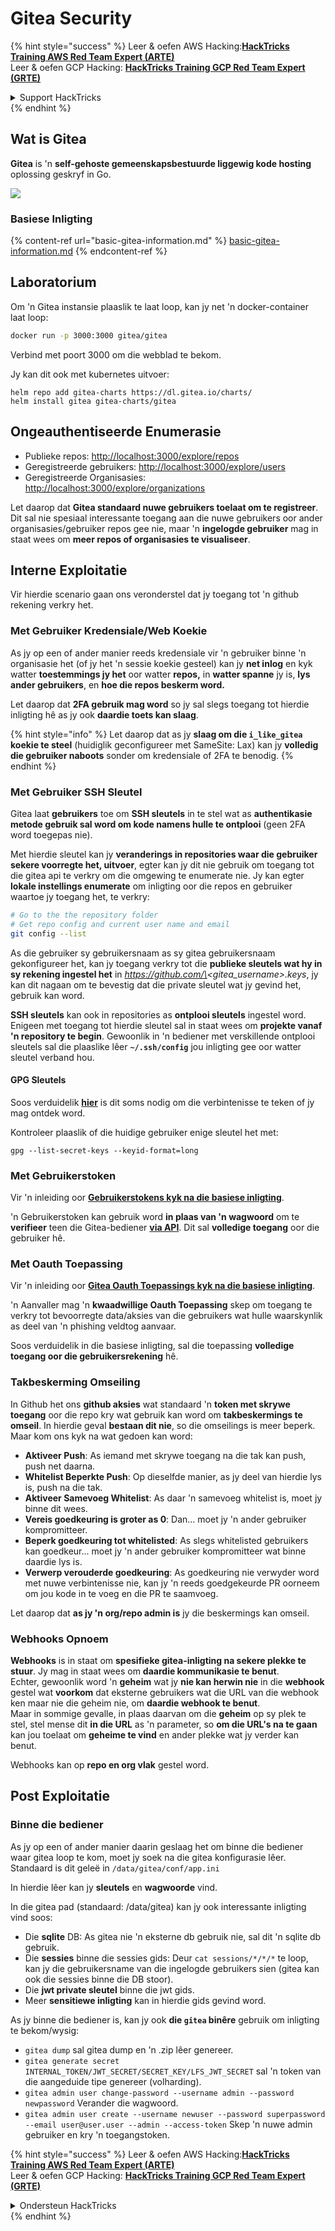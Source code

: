 # Gitea Security

{% hint style="success" %}
Leer & oefen AWS Hacking:<img src="../../.gitbook/assets/image (1) (1) (1) (1).png" alt="" data-size="line">[**HackTricks Training AWS Red Team Expert (ARTE)**](https://training.hacktricks.xyz/courses/arte)<img src="../../.gitbook/assets/image (1) (1) (1) (1).png" alt="" data-size="line">\
Leer & oefen GCP Hacking: <img src="../../.gitbook/assets/image (2) (1).png" alt="" data-size="line">[**HackTricks Training GCP Red Team Expert (GRTE)**<img src="../../.gitbook/assets/image (2) (1).png" alt="" data-size="line">](https://training.hacktricks.xyz/courses/grte)

<details>

<summary>Support HackTricks</summary>

* Kyk na die [**subskripsie planne**](https://github.com/sponsors/carlospolop)!
* **Sluit aan by die** 💬 [**Discord groep**](https://discord.gg/hRep4RUj7f) of die [**telegram groep**](https://t.me/peass) of **volg** ons op **Twitter** 🐦 [**@hacktricks\_live**](https://twitter.com/hacktricks_live)**.**
* **Deel hacking truuks deur PRs in te dien na die** [**HackTricks**](https://github.com/carlospolop/hacktricks) en [**HackTricks Cloud**](https://github.com/carlospolop/hacktricks-cloud) github repos.

</details>
{% endhint %}

## Wat is Gitea

**Gitea** is 'n **self-gehoste gemeenskapsbestuurde liggewig kode hosting** oplossing geskryf in Go.

![](<../../.gitbook/assets/image (160).png>)

### Basiese Inligting

{% content-ref url="basic-gitea-information.md" %}
[basic-gitea-information.md](basic-gitea-information.md)
{% endcontent-ref %}

## Laboratorium

Om 'n Gitea instansie plaaslik te laat loop, kan jy net 'n docker-container laat loop:
```bash
docker run -p 3000:3000 gitea/gitea
```
Verbind met poort 3000 om die webblad te bekom.

Jy kan dit ook met kubernetes uitvoer:
```
helm repo add gitea-charts https://dl.gitea.io/charts/
helm install gitea gitea-charts/gitea
```
## Ongeauthentiseerde Enumerasie

* Publieke repos: [http://localhost:3000/explore/repos](http://localhost:3000/explore/repos)
* Geregistreerde gebruikers: [http://localhost:3000/explore/users](http://localhost:3000/explore/users)
* Geregistreerde Organisasies: [http://localhost:3000/explore/organizations](http://localhost:3000/explore/organizations)

Let daarop dat **Gitea standaard nuwe gebruikers toelaat om te registreer**. Dit sal nie spesiaal interessante toegang aan die nuwe gebruikers oor ander organisasies/gebruiker repos gee nie, maar 'n **ingelogde gebruiker** mag in staat wees om **meer repos of organisasies te visualiseer**.

## Interne Exploitatie

Vir hierdie scenario gaan ons veronderstel dat jy toegang tot 'n github rekening verkry het.

### Met Gebruiker Kredensiale/Web Koekie

As jy op een of ander manier reeds kredensiale vir 'n gebruiker binne 'n organisasie het (of jy het 'n sessie koekie gesteel) kan jy **net inlog** en kyk watter **toestemmings jy het** oor watter **repos,** in **watter spanne** jy is, **lys ander gebruikers**, en **hoe die repos beskerm word.**

Let daarop dat **2FA gebruik mag word** so jy sal slegs toegang tot hierdie inligting hê as jy ook **daardie toets kan slaag**.

{% hint style="info" %}
Let daarop dat as jy **slaag om die `i_like_gitea` koekie te steel** (huidiglik geconfigureer met SameSite: Lax) kan jy **volledig die gebruiker naboots** sonder om kredensiale of 2FA te benodig.
{% endhint %}

### Met Gebruiker SSH Sleutel

Gitea laat **gebruikers** toe om **SSH sleutels** in te stel wat as **authentikasie metode gebruik sal word om kode namens hulle te ontplooi** (geen 2FA word toegepas nie).

Met hierdie sleutel kan jy **veranderings in repositories waar die gebruiker sekere voorregte het, uitvoer**, egter kan jy dit nie gebruik om toegang tot die gitea api te verkry om die omgewing te enumerate nie. Jy kan egter **lokale instellings enumerate** om inligting oor die repos en gebruiker waartoe jy toegang het, te verkry:
```bash
# Go to the the repository folder
# Get repo config and current user name and email
git config --list
```
As die gebruiker sy gebruikersnaam as sy gitea gebruikersnaam gekonfigureer het, kan jy toegang verkry tot die **publieke sleutels wat hy in sy rekening ingestel het** in _https://github.com/\<gitea\_username>.keys_, jy kan dit nagaan om te bevestig dat die private sleutel wat jy gevind het, gebruik kan word.

**SSH sleutels** kan ook in repositories as **ontplooi sleutels** ingestel word. Enigeen met toegang tot hierdie sleutel sal in staat wees om **projekte vanaf 'n repository te begin**. Gewoonlik in 'n bediener met verskillende ontplooi sleutels sal die plaaslike lêer **`~/.ssh/config`** jou inligting gee oor watter sleutel verband hou.

#### GPG Sleutels

Soos verduidelik [**hier**](https://github.com/carlospolop/hacktricks-cloud/blob/master/pentesting-ci-cd/gitea-security/broken-reference/README.md) is dit soms nodig om die verbintenisse te teken of jy mag ontdek word.

Kontroleer plaaslik of die huidige gebruiker enige sleutel het met:
```shell
gpg --list-secret-keys --keyid-format=long
```
### Met Gebruikerstoken

Vir 'n inleiding oor [**Gebruikerstokens kyk na die basiese inligting**](basic-gitea-information.md#personal-access-tokens).

'n Gebruikerstoken kan gebruik word **in plaas van 'n wagwoord** om te **verifieer** teen die Gitea-bediener [**via API**](https://try.gitea.io/api/swagger#/). Dit sal **volledige toegang** oor die gebruiker hê.

### Met Oauth Toepassing

Vir 'n inleiding oor [**Gitea Oauth Toepassings kyk na die basiese inligting**](./#with-oauth-application).

'n Aanvaller mag 'n **kwaadwillige Oauth Toepassing** skep om toegang te verkry tot bevoorregte data/aksies van die gebruikers wat hulle waarskynlik as deel van 'n phishing veldtog aanvaar.

Soos verduidelik in die basiese inligting, sal die toepassing **volledige toegang oor die gebruikersrekening** hê.

### Takbeskerming Omseiling

In Github het ons **github aksies** wat standaard 'n **token met skrywe toegang** oor die repo kry wat gebruik kan word om **takbeskermings te omseil**. In hierdie geval **bestaan dit nie**, so die omseilings is meer beperk. Maar kom ons kyk na wat gedoen kan word:

* **Aktiveer Push**: As iemand met skrywe toegang na die tak kan push, push net daarna.
* **Whitelist Beperkte Push**: Op dieselfde manier, as jy deel van hierdie lys is, push na die tak.
* **Aktiveer Samevoeg Whitelist**: As daar 'n samevoeg whitelist is, moet jy binne dit wees.
* **Vereis goedkeuring is groter as 0**: Dan... moet jy 'n ander gebruiker kompromitteer.
* **Beperk goedkeuring tot whitelisted**: As slegs whitelisted gebruikers kan goedkeur... moet jy 'n ander gebruiker kompromitteer wat binne daardie lys is.
* **Verwerp verouderde goedkeuring**: As goedkeuring nie verwyder word met nuwe verbintenisse nie, kan jy 'n reeds goedgekeurde PR oorneem om jou kode in te voeg en die PR te saamvoeg.

Let daarop dat **as jy 'n org/repo admin is** jy die beskermings kan omseil.

### Webhooks Opnoem

**Webhooks** is in staat om **spesifieke gitea-inligting na sekere plekke te stuur**. Jy mag in staat wees om **daardie kommunikasie te benut**.\
Echter, gewoonlik word 'n **geheim** wat jy **nie kan herwin nie** in die **webhook** gestel wat **voorkom** dat eksterne gebruikers wat die URL van die webhook ken maar nie die geheim nie, om **daardie webhook te benut**.\
Maar in sommige gevalle, in plaas daarvan om die **geheim** op sy plek te stel, stel mense dit **in die URL** as 'n parameter, so **om die URL's na te gaan** kan jou toelaat om **geheime te vind** en ander plekke wat jy verder kan benut.

Webhooks kan op **repo en org vlak** gestel word.

## Post Exploitatie

### Binne die bediener

As jy op een of ander manier daarin geslaag het om binne die bediener waar gitea loop te kom, moet jy soek na die gitea konfigurasie lêer. Standaard is dit geleë in `/data/gitea/conf/app.ini`

In hierdie lêer kan jy **sleutels** en **wagwoorde** vind.

In die gitea pad (standaard: /data/gitea) kan jy ook interessante inligting vind soos:

* Die **sqlite** DB: As gitea nie 'n eksterne db gebruik nie, sal dit 'n sqlite db gebruik.
* Die **sessies** binne die sessies gids: Deur `cat sessions/*/*/*` te loop, kan jy die gebruikersname van die ingelogde gebruikers sien (gitea kan ook die sessies binne die DB stoor).
* Die **jwt private sleutel** binne die jwt gids.
* Meer **sensitiewe inligting** kan in hierdie gids gevind word.

As jy binne die bediener is, kan jy ook **die `gitea` binêre** gebruik om inligting te bekom/wysig:

* `gitea dump` sal gitea dump en 'n .zip lêer genereer.
* `gitea generate secret INTERNAL_TOKEN/JWT_SECRET/SECRET_KEY/LFS_JWT_SECRET` sal 'n token van die aangeduide tipe genereer (volharding).
* `gitea admin user change-password --username admin --password newpassword` Verander die wagwoord.
* `gitea admin user create --username newuser --password superpassword --email user@user.user --admin --access-token` Skep 'n nuwe admin gebruiker en kry 'n toegangstoken.

{% hint style="success" %}
Leer & oefen AWS Hacking:<img src="../../.gitbook/assets/image (1) (1) (1) (1).png" alt="" data-size="line">[**HackTricks Training AWS Red Team Expert (ARTE)**](https://training.hacktricks.xyz/courses/arte)<img src="../../.gitbook/assets/image (1) (1) (1) (1).png" alt="" data-size="line">\
Leer & oefen GCP Hacking: <img src="../../.gitbook/assets/image (2) (1).png" alt="" data-size="line">[**HackTricks Training GCP Red Team Expert (GRTE)**<img src="../../.gitbook/assets/image (2) (1).png" alt="" data-size="line">](https://training.hacktricks.xyz/courses/grte)

<details>

<summary>Ondersteun HackTricks</summary>

* Kyk na die [**subskripsie planne**](https://github.com/sponsors/carlospolop)!
* **Sluit aan by die** 💬 [**Discord groep**](https://discord.gg/hRep4RUj7f) of die [**telegram groep**](https://t.me/peass) of **volg** ons op **Twitter** 🐦 [**@hacktricks\_live**](https://twitter.com/hacktricks_live)**.**
* **Deel hacking truuks deur PR's in te dien na die** [**HackTricks**](https://github.com/carlospolop/hacktricks) en [**HackTricks Cloud**](https://github.com/carlospolop/hacktricks-cloud) github repos.

</details>
{% endhint %}
